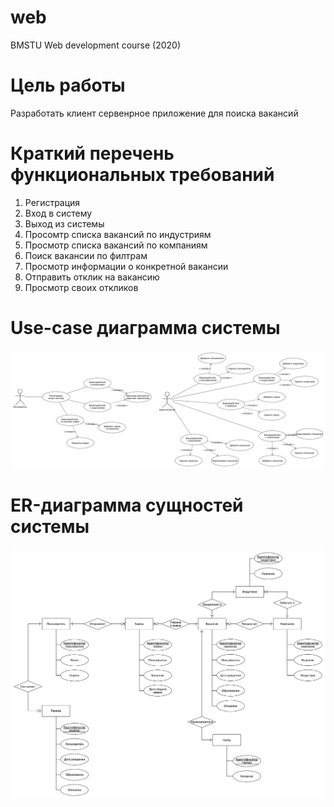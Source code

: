 # web
BMSTU Web development course (2020)


# Цель работы

Разработать клиент сервенрное приложение для поиска вакансий


# Краткий перечень функциональных требований

1. Регистрация
2. Вход в систему
3. Выход из системы
4. Просомтр списка вакансий по индустриям
5. Просмотр списка вакансий по компаниям
6. Поиск вакансии по филтрам
7. Просмотр информации о конкретной вакансии
8. Отправить отклик на вакансию
9. Просмотр своих откликов


# Use-case диаграмма системы

![Usecase](https://github.com/oljakon/web/blob/main/docs/usecase.png)


# ER-диаграмма сущностей системы

![ER](https://github.com/oljakon/web/blob/main/docs/er.png)
